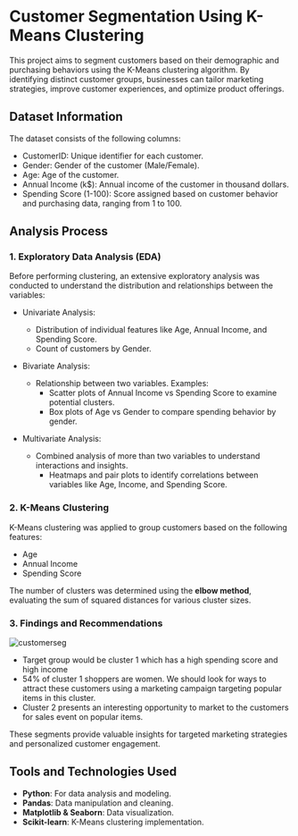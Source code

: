 # Customer Segmentation Using K-Means Clustering

This project aims to segment customers based on their demographic and purchasing behaviors using the K-Means clustering algorithm. By identifying distinct customer groups, businesses can tailor marketing strategies, improve customer experiences, and optimize product offerings.

## Dataset Information
The dataset consists of the following columns:

- CustomerID: Unique identifier for each customer.
- Gender: Gender of the customer (Male/Female).
- Age: Age of the customer.
- Annual Income (k$): Annual income of the customer in thousand dollars.
- Spending Score (1-100): Score assigned based on customer behavior and purchasing data, ranging from 1 to 100.

## Analysis Process
### 1. Exploratory Data Analysis (EDA)
Before performing clustering, an extensive exploratory analysis was conducted to understand the distribution and relationships between the variables:

- Univariate Analysis: 
   - Distribution of individual features like Age, Annual Income, and Spending Score.
   - Count of customers by Gender.
  
- Bivariate Analysis: 
   - Relationship between two variables. Examples:
     - Scatter plots of Annual Income vs Spending Score to examine potential clusters.
     - Box plots of Age vs Gender to compare spending behavior by gender.
  
- Multivariate Analysis: 
   - Combined analysis of more than two variables to understand interactions and insights.
     - Heatmaps and pair plots to identify correlations between variables like Age, Income, and Spending Score.

### 2. K-Means Clustering
K-Means clustering was applied to group customers based on the following features:
- Age
- Annual Income
- Spending Score

The number of clusters was determined using the **elbow method**, evaluating the sum of squared distances for various cluster sizes.

### 3. Findings and Recommendations

![customerseg](https://github.com/user-attachments/assets/06fdae0b-fda4-491f-9843-3b820cad3d20)

- Target group would be cluster 1 which has a high spending score and high income
- 54% of cluster 1 shoppers are women. We should look for ways to attract these customers using a marketing campaign targeting popular items in this cluster.
- Cluster 2 presents an interesting opportunity to market to the customers for sales event on popular items.

These segments provide valuable insights for targeted marketing strategies and personalized customer engagement.

## Tools and Technologies Used
- **Python**: For data analysis and modeling.
- **Pandas**: Data manipulation and cleaning.
- **Matplotlib & Seaborn**: Data visualization.
- **Scikit-learn**: K-Means clustering implementation.

